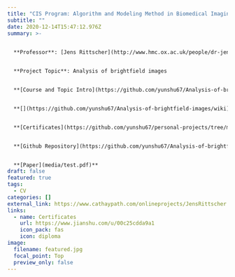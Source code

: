 ```yaml
---
title: "CIS Program: Algorithm and Modeling Method in Biomedical Imaging"
subtitle: ""
date: 2020-12-14T15:47:12.976Z
summary: >-
  

  **Professor**: [Jens Rittscher](http://www.hmc.ox.ac.uk/people/dr-jens-rittscher/)


  **Project Topic**: Analysis of brightfield images


  **[Course and Topic Intro](https://github.com/yunshu67/Analysis-of-brightfield-images/wiki)**


  **[](https://github.com/yunshu67/Analysis-of-brightfield-images/wiki)Course Date**: 30.01.2021 - 04.04.2021


  **[Certificates](https://github.com/yunshu67/personal-projects/tree/main/CIS_program/algorithm_and_modeling_method_in_biomedical_Imaging/certificates)**


  **[Github Repository](https://github.com/yunshu67/Analysis-of-brightfield-images)**


  **[Paper](media/test.pdf)**
draft: false
featured: true
tags:
  - CV
categories: []
external_link: https://www.cathaypath.com/onlineprojects/JensRittscher.html
links:
  - name: Certificates
    url: https://www.jianshu.com/u/00c25cdda9a1
    icon_pack: fas
    icon: diploma
image:
  filename: featured.jpg
  focal_point: Top
  preview_only: false
---
```


